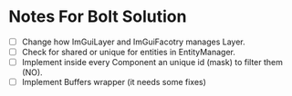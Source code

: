 # Notes For Bolt Solution

 - [ ] Change how ImGuiLayer and ImGuiFacotry manages Layer.
 - [ ] Check for shared or unique for entities in EntityManager.
 - [ ] Implement inside every Component an unique id (mask) to filter them (NO).
 - [ ] Implement Buffers wrapper (it needs some fixes)